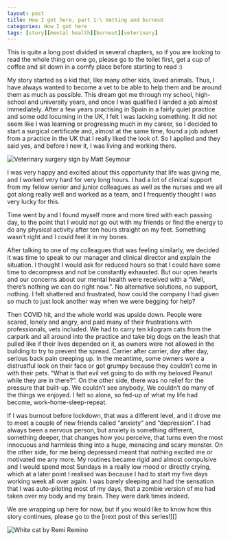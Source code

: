 ```yaml
---
layout: post
title: How I got here, part 1:\ Vetting and burnout
categories: How I got here
tags: [story][mental health][burnout][veterinary]
---
```


This is quite a long post divided in several chapters, so if you are looking to read the whole thing on one go, please go to the toilet first, get a cup of coffee and sit down in a comfy place before starting to read :)

My story started as a kid that, like many other kids, loved animals. Thus, I have always wanted to become a vet to be able to help them and be around them as much as possible. This dream got me through my school, high-school and university years, and once I was qualified I landed a job almost immediately. After a few years practising in Spain in a fairly quiet practice and some odd locuming in the UK, I felt I was lacking something. It did not seem like I was learning or progressing much in my career, so I decided to start a surgical certificate and, almost at the same time, found a job advert from a practice in the UK that I really liked the look of. So I applied and they said yes, and before I new it, I was living and working there. 

![Veterinary surgery sign by Matt Seymour](pictures/matt-seymour-9htTVAs3rAM-unsplash.jpg)

I was very happy and excited about this opportunity that life was giving me, and I worked very hard for very long hours. I had a lot of clinical support from my fellow senior and junior colleagues as well as the nurses and we all got along really well and worked as a team, and I frequently thought I was very lucky for this.

Time went by and I found myself more and more tired with each passing day, to the point that I would not go out with my friends or find the energy to do any physical activity after ten hours straight on my feet. Something wasn’t right and I could feel it in my bones. 

After talking to one of my colleagues that was feeling similarly, we decided it was time to speak to our manager and clinical director and explain the situation. I thought I would ask for reduced hours so that I could have some time to decompress and not be constantly exhausted. But our open hearts and our concerns about our mental health were received with a “Well, there’s nothing we can do right now.”.  No alternative solutions, no support, nothing. I felt shattered and frustrated, how could the company I had given so much to just look another way when we were begging for help? 

Then COVID hit, and the whole world was upside down. People were scared, lonely and angry, and paid many of their frustrations with professionals, vets included. We had to carry ten kilogram cats from the carpark and all around into the practice and take big dogs on the leash that pulled like if their lives depended on it, as owners were not allowed in the building to try to prevent the spread. Carrier after carrier, day after day, serious back pain creeping up. In the meantime, some owners wore a distrustful look on their face or got grumpy because they couldn’t come in with their pets. “What is that evil vet going to do with my beloved Peanut while they are in there?”. On the other side, there was no relief for the pressure that built-up. We couldn’t see anybody, We couldn’t do many of the things we enjoyed. I felt so alone, so fed-up of what my life had become, work-home-sleep-repeat. 

If I was burnout before lockdown, that was a different level, and it drove me to meet a couple of new friends called “anxiety” and “depression”. I had always been a nervous person, but anxiety is something different, something deeper, that changes how you perceive, that turns even the most innocuous and harmless thing into a huge, menacing and scary monster. On the other side, for me being depressed meant that nothing excited me or motivated me any more. My routines became rigid and almost compulsive and I would spend most Sundays in a really low mood or directly crying, which at a later point I realised was because I had to start my five days working week all over again. I was barely sleeping and had the sensation that I was auto-piloting most of my days, that a zombie version of me had taken over my body and my brain.  They were dark times indeed.

We are wrapping up here for now, but if you would like to know how this story continues, please go to the [next post of this series!][]


![White cat by Remi Remino ](pictures/remi-remino-E9kVmtiqqGE-unsplash.jpg)

